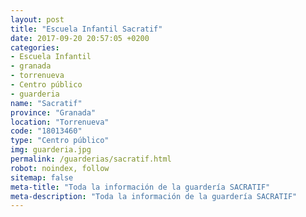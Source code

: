 ```yaml
---
layout: post
title: "Escuela Infantil Sacratif"
date: 2017-09-20 20:57:05 +0200
categories:
- Escuela Infantil
- granada
- torrenueva
- Centro público
- guarderia
name: "Sacratif"
province: "Granada"
location: "Torrenueva"
code: "18013460"
type: "Centro público"
img: guarderia.jpg
permalink: /guarderias/sacratif.html
robot: noindex, follow
sitemap: false
meta-title: "Toda la información de la guardería SACRATIF"
meta-description: "Toda la información de la guardería SACRATIF"
---
```

